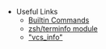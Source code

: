 * Useful Links
  * [Builtin Commands](https://zsh.sourceforge.io/Doc/Release/Shell-Builtin-Commands.html#Shell-Builtin-Commands)
  * [zsh/terminfo module](https://zsh.sourceforge.io/Doc/Release/Zsh-Modules.html#The-zsh_002fterminfo-Module)
  * ["vcs_info"](https://zsh.sourceforge.io/Doc/Release/User-Contributions.html#Version-Control-Information)
